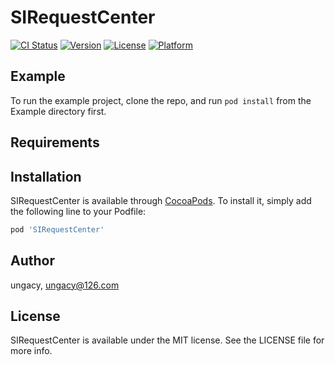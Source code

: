 # SIRequestCenter

[![CI Status](http://img.shields.io/travis/ungacy/SIRequestCenter.svg?style=flat)](https://travis-ci.org/ungacy/SIRequestCenter)
[![Version](https://img.shields.io/cocoapods/v/SIRequestCenter.svg?style=flat)](http://cocoapods.org/pods/SIRequestCenter)
[![License](https://img.shields.io/cocoapods/l/SIRequestCenter.svg?style=flat)](http://cocoapods.org/pods/SIRequestCenter)
[![Platform](https://img.shields.io/cocoapods/p/SIRequestCenter.svg?style=flat)](http://cocoapods.org/pods/SIRequestCenter)

## Example

To run the example project, clone the repo, and run `pod install` from the Example directory first.

## Requirements

## Installation

SIRequestCenter is available through [CocoaPods](http://cocoapods.org). To install
it, simply add the following line to your Podfile:

```ruby
pod 'SIRequestCenter'
```

## Author

ungacy, ungacy@126.com

## License

SIRequestCenter is available under the MIT license. See the LICENSE file for more info.
